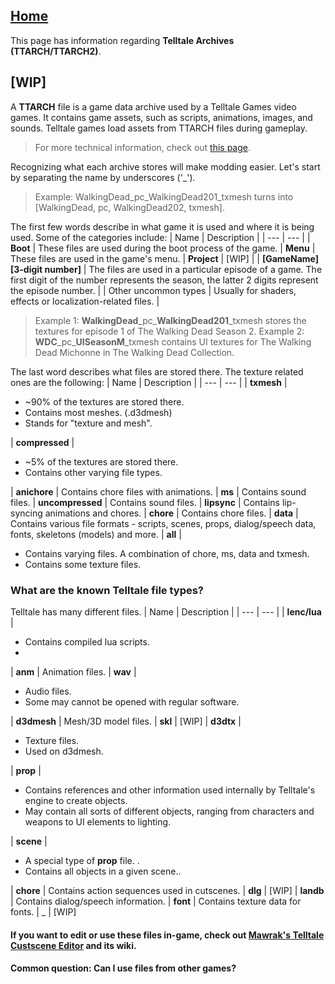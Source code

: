 ## [Home](/wiki/home.md)

This page has information regarding **Telltale Archives (TTARCH/TTARCH2)**.
## [WIP]

A **TTARCH** file is a game data archive used by a Telltale Games video games. It contains game assets, such as scripts, animations, images, and sounds. Telltale games load assets from TTARCH files during gameplay.
> For more technical information, check out [this page](https://github.com/Telltale-Modding-Group/ttarch-docs).

Recognizing what each archive stores will make modding easier.
Let's start by separating the name by underscores ('_').
> Example: WalkingDead_pc_WalkingDead201_txmesh turns into [WalkingDead, pc, WalkingDead202, txmesh].

The first few words describe in what game it is used and where it is being used.
Some of the categories include:
| Name | Description |
| --- | --- |
| **Boot** | These files are used during the boot process of the game.
| **Menu** | These files are used in the game's menu.
| **Project** | [WIP] |
| **[GameName][3-digit number]** | The files are used in a particular episode of a game. The first digit of the number represents the season, the latter 2 digits represent the episode number. |
| Other uncommon types | Usually for shaders, effects or localization-related files. |
> Example 1: **WalkingDead**\_pc\_**WalkingDead201**_txmesh stores the textures for episode 1 of The Walking Dead Season 2.
> Example 2: **WDC**\_pc\_**UISeasonM**_txmesh contains UI textures for The Walking Dead Michonne in The Walking Dead Collection.

The last word describes what files are stored there. The texture related ones are the following:
| Name | Description |
| --- | --- |
| **txmesh** | <ul><li>~90% of the textures are stored there.</li><li>Contains most meshes. (.d3dmesh)</li><li>Stands for "texture and mesh".</li></ul>
| **compressed** | <ul><li>~5% of the textures are stored there.</li><li>Contains other varying file types.</li></ul>
| **anichore** | Contains chore files with animations.
| **ms** | Contains sound files.
| **uncompressed** | Contains sound files.
| **lipsync**  | Contains lip-syncing animations and chores.
| **chore** | Contains chore files.
| **data** | Contains various file formats - scripts, scenes, props, dialog/speech data, fonts, skeletons (models) and more.
| **all** |<ul><li>Contains varying files. A combination of chore, ms, data and txmesh.</li><li>Contains some texture files.</li></ul>

### What are the known Telltale file types?
Telltale has many different files.
| Name | Description |
| --- | --- |
| **lenc/lua** | <ul><li>Contains compiled lua scripts.</li><li></li></ul>
| **anm** | Animation files.
| **wav** | <ul><li>Audio files. </li> <li>Some may cannot be opened with regular software.</li></ul>
| **d3dmesh** | Mesh/3D model files.
| **skl** |  [WIP]
| **d3dtx** | <ul><li>Texture files.</li> <li> Used on d3dmesh.</li></ul>
| **prop** | <ul><li>Contains references and other information used internally by Telltale's engine to create objects.</li> <li>May contain all sorts of different objects, ranging from characters and weapons to UI elements to lighting.</li></ul>
| **scene** | <ul><li>A special type of **prop** file. .</li> <li>Contains all objects in a given scene..</li></ul>
| **chore** | Contains action sequences used in cutscenes. 
| **dlg** | [WIP]
| **landb** | Contains dialog/speech information.
| **font** | Contains texture data for fonts.
| _ |  [WIP]

#### If you want to edit or use these files in-game, check out [Mawrak's Telltale Custscene Editor](https://github.com/Telltale-Modding-Group/Telltale-Script-Editor-Tweaks) and its wiki.

#### Common question: Can I use files from other games?

